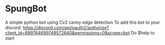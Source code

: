 # SpungBot
A simple python bot using Cv2 canny edge detection 
To add this bot to your discord:
https://discord.com/api/oauth2/authorize?client_id=899764699749572640&permissions=0&scope=bot
Do $help to start

